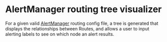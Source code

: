 # AlertManager routing tree visualizer

For a given valid [AlertManager](https://github.com/prometheus/alertmanager)
routing config file, a tree is generated that displays the relationships
between Routes, and allows a user to input alerting labels to see on which node
an alert results.

